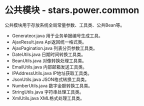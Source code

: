 # 公共模块 - stars.power.common
公共模块用于存放系统全局常量参数、工具类、公共Bean等。

- Generateor.java 用于业务单据编号生成工具。
- AjaxResult.java Api返回统一格式类。
- AjaxPagination.java 列表分页参数工具类。
- DateUtils.java 日期时间转换工具类。
- BeanUtils.java 对像转换处理工具类。
- EmailUtils.java 内部邮箱发送工具类。
- IPAddressUtils.java IP地址获取工具类。
- JsonUtils.java JSON格式转换工具类。
- NumberUtils.java 数字金额转换工具类。
- StringUtils.java 字符串处理工具类。
- XmlUtils.java XML格式处理工具类。